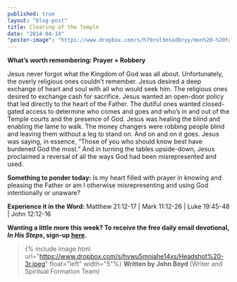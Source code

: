 ```yaml
---
published: true
layout: "blog-post"
title: Clearing of the Temple
date: "2014-04-14"
"poster-image": "https://www.dropbox.com/s/h79rol3msad8ryy/mon%20-%20table.jpg"
---
```


**What’s worth remembering: Prayer + Robbery**

Jesus never forgot what the Kingdom of God was all about.  Unfortunately, the overly religious ones couldn’t remember.  Jesus desired a deep exchange of heart and soul with all who would seek him.  The religious ones desired to exchange cash for sacrifice.  Jesus wanted an open-door policy that led directly to the heart of the Father.  The dutiful ones wanted closed-gated access to determine who comes and goes and who’s in and out of the Temple courts and the presence of God.  Jesus was healing the blind and enabling the lame to walk.  The money changers were robbing people blind and leaving them without a leg to stand on.  And on and on it goes.  Jesus was saying, in essence, “Those of you who should know best have burdened God the most.”  And in turning the tables upside-down, Jesus proclaimed a reversal of all the ways God had been misrepresented and used.    

**Something to ponder today:**
Is my heart filled with prayer in knowing and pleasing the Father or am I otherwise misrepresenting and using God intentionally or unaware?

**Experience it in the Word:**
Matthew 21:12-17 | Mark 11:12-26 | Luke 19:45-48 | John 12:12-16

**Wanting a little more this week?  To receive the free daily email devotional, *In His Steps*, sign-up <a href="https://interland3.donorperfect.net/weblink/weblink.aspx?name=kbm&id=39" target="_blank">here</a>.**

>{% include image.html url="https://www.dropbox.com/s/hvwu5mniahe14xs/Headshot%20-3r.jpeg" float="left" width="5"%} **Written by John Boyd**  (Writer and Spiritual Formation Team)
